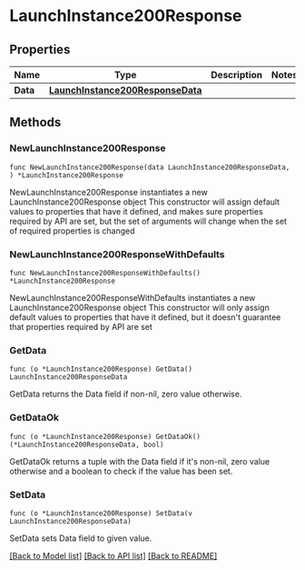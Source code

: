 # LaunchInstance200Response

## Properties

Name | Type | Description | Notes
------------ | ------------- | ------------- | -------------
**Data** | [**LaunchInstance200ResponseData**](LaunchInstance200ResponseData.md) |  | 

## Methods

### NewLaunchInstance200Response

`func NewLaunchInstance200Response(data LaunchInstance200ResponseData, ) *LaunchInstance200Response`

NewLaunchInstance200Response instantiates a new LaunchInstance200Response object
This constructor will assign default values to properties that have it defined,
and makes sure properties required by API are set, but the set of arguments
will change when the set of required properties is changed

### NewLaunchInstance200ResponseWithDefaults

`func NewLaunchInstance200ResponseWithDefaults() *LaunchInstance200Response`

NewLaunchInstance200ResponseWithDefaults instantiates a new LaunchInstance200Response object
This constructor will only assign default values to properties that have it defined,
but it doesn't guarantee that properties required by API are set

### GetData

`func (o *LaunchInstance200Response) GetData() LaunchInstance200ResponseData`

GetData returns the Data field if non-nil, zero value otherwise.

### GetDataOk

`func (o *LaunchInstance200Response) GetDataOk() (*LaunchInstance200ResponseData, bool)`

GetDataOk returns a tuple with the Data field if it's non-nil, zero value otherwise
and a boolean to check if the value has been set.

### SetData

`func (o *LaunchInstance200Response) SetData(v LaunchInstance200ResponseData)`

SetData sets Data field to given value.



[[Back to Model list]](../README.md#documentation-for-models) [[Back to API list]](../README.md#documentation-for-api-endpoints) [[Back to README]](../README.md)


